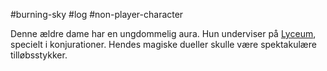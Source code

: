 #burning-sky #log #non-player-character

Denne ældre dame har en ungdommelig aura. Hun underviser på [Lyceum](Lyceum.md), specielt i konjurationer. Hendes magiske dueller skulle være spektakulære tilløbsstykker.
